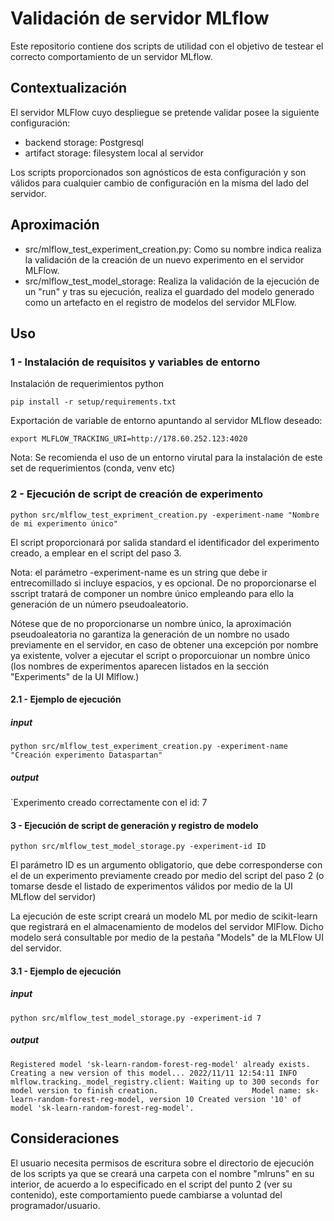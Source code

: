 # Validación de servidor MLflow

Este repositorio contiene dos scripts de utilidad con el objetivo de testear el correcto comportamiento de un servidor MLflow.

## Contextualización

El servidor MLFlow cuyo despliegue se pretende validar posee la siguiente configuración:
- backend storage: Postgresql
- artifact storage: filesystem local al servidor

Los scripts proporcionados son agnósticos de esta configuración y son válidos para cualquier cambio de configuración en la misma del lado del servidor.

## Aproximación

- src/mlflow_test_experiment_creation.py: Como su nombre indica realiza la validación de la creación de un nuevo experimento en el servidor MLFlow.
- src/mlflow_test_model_storage: Realiza la validación de la ejecución de un "run" y tras su ejecución, realiza el guardado del modelo generado como un artefacto en el registro de modelos del servidor MLFlow.

## Uso
### 1 - Instalación de requisitos y variables de entorno
Instalación de requerimientos python

`pip install -r setup/requirements.txt`

Exportación de variable de entorno apuntando al servidor MLflow deseado:

`export MLFLOW_TRACKING_URI=http://178.60.252.123:4020`

Nota: Se recomienda el uso de un entorno virutal para la instalación de este set de requerimientos (conda, venv etc)

### 2 - Ejecución de script de creación de experimento
`python src/mlflow_test_expriment_creation.py -experiment-name "Nombre de mi experimento único"`

El script proporcionará por salida standard el identificador del experimento creado, a emplear en el script del paso 3.

Nota: el parámetro -experiment-name es un string que debe ir entrecomillado si incluye espacios, y es opcional. 
De no proporcionarse el sscript tratará de componer un nombre único empleando para ello la generación de un número pseudoaleatorio.

Nótese que de no proporcionarse un nombre único, la aproximación pseudoaleatoria no garantiza la generación de un nombre no usado previamente en el servidor,
en caso de obtener una excepción por nombre ya existente, volver a ejecutar el script o proporcuionar un nombre único (los nombres de experimentos aparecen listados en la sección "Experiments" de la UI Mlflow.)


#### 2.1 - Ejemplo de ejecución

##### input
`python src/mlflow_test_experiment_creation.py -experiment-name "Creación experimento Dataspartan"`
##### output
`Experimento creado correctamente con el id: 7

#### 3 - Ejecución de script de generación y registro de modelo
`python src/mlflow_test_model_storage.py -experiment-id ID`

El parámetro ID es un argumento obligatorio, que debe corresponderse con el de un experimento previamente creado por medio del script del paso 2
(o tomarse desde el listado de experimentos válidos por medio de la UI MLflow del servidor)

La ejecución de este script creará un modelo ML por medio de scikit-learn que registrará en el almacenamiento de modelos del servidor MlFlow.
Dicho modelo será consultable por medio de la pestaña "Models" de la MLFlow UI del servidor.

#### 3.1 - Ejemplo de ejecución
##### input
`python src/mlflow_test_model_storage.py -experiment-id 7`
##### output
`Registered model 'sk-learn-random-forest-reg-model' already exists. Creating a new version of this model...
2022/11/11 12:54:11 INFO mlflow.tracking._model_registry.client: Waiting up to 300 seconds for model version to finish creation.                     Model name: sk-learn-random-forest-reg-model, version 10
Created version '10' of model 'sk-learn-random-forest-reg-model'.
`

## Consideraciones

El usuario necesita permisos de escritura sobre el directorio de ejecución de los scripts ya que se creará una carpeta con el nombre "mlruns" en su interior,
de acuerdo a lo especificado en el script del punto 2 (ver su contenido), este comportamiento puede cambiarse a voluntad del programador/usuario.